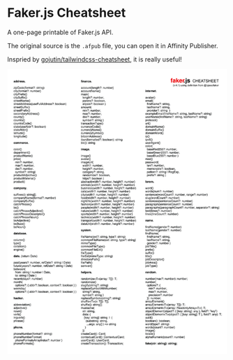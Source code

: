 # Faker.js Cheatsheet

A one-page printable of Faker.js API.

The original source is the `.afpub` file, you can open it in Affinity Publisher.

Inspried by [gojutin/tailwindcss-cheatsheet](https://github.com/gojutin/tailwindcss-cheatsheet), it is really useful!

![FakerJS Cheatsheet](fakerjs-cheatsheet.jpg "FakerJS Cheatsheet")